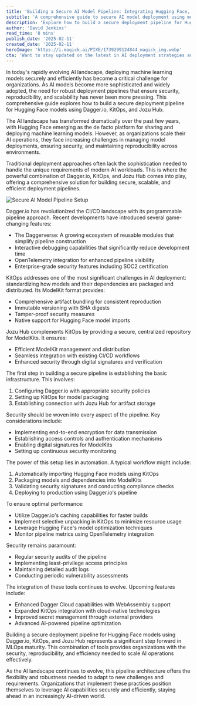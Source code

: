 ```yaml
---
title: 'Building a Secure AI Model Pipeline: Integrating Hugging Face, Dagger.io, KitOps, and Jozu Hub'
subtitle: 'A comprehensive guide to secure AI model deployment using modern tools'
description: 'Explore how to build a secure deployment pipeline for Hugging Face models using Dagger.io, KitOps, and Jozu Hub. Learn about implementing security measures, automation workflows, and best practices for scaling AI operations effectively.'
author: 'David Jenkins'
read_time: '8 mins'
publish_date: '2025-02-11'
created_date: '2025-02-11'
heroImage: 'https://i.magick.ai/PIXE/1739299124844_magick_img.webp'
cta: 'Want to stay updated on the latest in AI deployment strategies and MLOps best practices? Follow us on LinkedIn at MagickAI for regular insights and expert perspectives on secure AI implementation.'
---
```


In today's rapidly evolving AI landscape, deploying machine learning models securely and efficiently has become a critical challenge for organizations. As AI models become more sophisticated and widely adopted, the need for robust deployment pipelines that ensure security, reproducibility, and scalability has never been more pressing. This comprehensive guide explores how to build a secure deployment pipeline for Hugging Face models using Dagger.io, KitOps, and Jozu Hub.

The AI landscape has transformed dramatically over the past few years, with Hugging Face emerging as the de facto platform for sharing and deploying machine learning models. However, as organizations scale their AI operations, they face increasing challenges in managing model deployments, ensuring security, and maintaining reproducibility across environments.

Traditional deployment approaches often lack the sophistication needed to handle the unique requirements of modern AI workloads. This is where the powerful combination of Dagger.io, KitOps, and Jozu Hub comes into play, offering a comprehensive solution for building secure, scalable, and efficient deployment pipelines.

![Secure AI Model Pipeline Setup](https://i.magick.ai/PIXE/1739299124847_magick_img.webp)

Dagger.io has revolutionized the CI/CD landscape with its programmable pipeline approach. Recent developments have introduced several game-changing features:

- The Daggerverse: A growing ecosystem of reusable modules that simplify pipeline construction
- Interactive debugging capabilities that significantly reduce development time
- OpenTelemetry integration for enhanced pipeline visibility
- Enterprise-grade security features including SOC2 certification

KitOps addresses one of the most significant challenges in AI deployment: standardizing how models and their dependencies are packaged and distributed. Its ModelKit format provides:

- Comprehensive artifact bundling for consistent reproduction
- Immutable versioning with SHA digests
- Tamper-proof security measures
- Native support for Hugging Face model imports

Jozu Hub complements KitOps by providing a secure, centralized repository for ModelKits. It ensures:

- Efficient ModelKit management and distribution
- Seamless integration with existing CI/CD workflows
- Enhanced security through digital signatures and verification

The first step in building a secure pipeline is establishing the basic infrastructure. This involves:

1. Configuring Dagger.io with appropriate security policies
2. Setting up KitOps for model packaging
3. Establishing connection with Jozu Hub for artifact storage

Security should be woven into every aspect of the pipeline. Key considerations include:

- Implementing end-to-end encryption for data transmission
- Establishing access controls and authentication mechanisms
- Enabling digital signatures for ModelKits
- Setting up continuous security monitoring

The power of this setup lies in automation. A typical workflow might include:

1. Automatically importing Hugging Face models using KitOps
2. Packaging models and dependencies into ModelKits
3. Validating security signatures and conducting compliance checks
4. Deploying to production using Dagger.io's pipeline

To ensure optimal performance:

- Utilize Dagger.io's caching capabilities for faster builds
- Implement selective unpacking in KitOps to minimize resource usage
- Leverage Hugging Face's model optimization techniques
- Monitor pipeline metrics using OpenTelemetry integration

Security remains paramount:

- Regular security audits of the pipeline
- Implementing least-privilege access principles
- Maintaining detailed audit logs
- Conducting periodic vulnerability assessments

The integration of these tools continues to evolve. Upcoming features include:

- Enhanced Dagger Cloud capabilities with WebAssembly support
- Expanded KitOps integration with cloud-native technologies
- Improved secret management through external providers
- Advanced AI-powered pipeline optimization

Building a secure deployment pipeline for Hugging Face models using Dagger.io, KitOps, and Jozu Hub represents a significant step forward in MLOps maturity. This combination of tools provides organizations with the security, reproducibility, and efficiency needed to scale AI operations effectively.

As the AI landscape continues to evolve, this pipeline architecture offers the flexibility and robustness needed to adapt to new challenges and requirements. Organizations that implement these practices position themselves to leverage AI capabilities securely and efficiently, staying ahead in an increasingly AI-driven world.